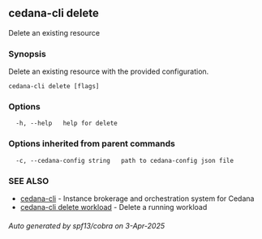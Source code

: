 ## cedana-cli delete

Delete an existing resource

### Synopsis

Delete an existing resource with the provided configuration.

```
cedana-cli delete [flags]
```

### Options

```
  -h, --help   help for delete
```

### Options inherited from parent commands

```
  -c, --cedana-config string   path to cedana-config json file
```

### SEE ALSO

* [cedana-cli](cedana-cli.md)	 - Instance brokerage and orchestration system for Cedana
* [cedana-cli delete workload](cedana-cli_delete_workload.md)	 - Delete a running workload

###### Auto generated by spf13/cobra on 3-Apr-2025
